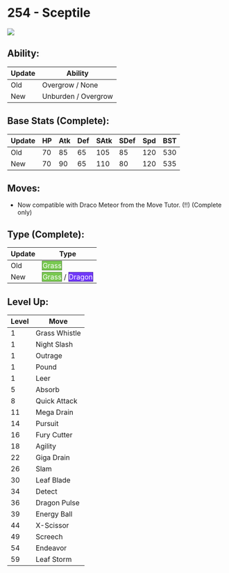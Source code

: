 # 254 - Sceptile
![][254]

## Ability:

Update | Ability
---    | ---
Old    | Overgrow / None
New    | Unburden / Overgrow

## Base Stats (Complete):

Update | HP | Atk | Def | SAtk | SDef | Spd | BST
---    | ---| --- | --- | ---  | ---  | --- | ---
Old    | 70 |  85 |  65 |  105  |  85  |  120  |  530
New    | 70 |  90 |  65 |  110  |  80  |  120  |  535

## Moves:

 - Now compatible with Draco Meteor from the Move Tutor. (!!) (Complete only)

## Type (Complete):

Update | Type
---    | ---
Old    | <span style="color:white; background:#78C850; border: 1px solid #4E8234">Grass</span>
New    | <span style="color:white; background:#78C850; border: 1px solid #4E8234">Grass</span> / <span style="color:white; background:#7038F8; border: 1px solid #4924A1">Dragon</span>

## Level Up:

Level | Move
---   | ---
  1   | Grass Whistle
  1   | Night Slash
  1   | Outrage
  1   | Pound
  1   | Leer
  5   | Absorb
  8   | Quick Attack
 11   | Mega Drain
 14   | Pursuit
 16   | Fury Cutter
 18   | Agility
 22   | Giga Drain
 26   | Slam
 30   | Leaf Blade
 34   | Detect
 36   | Dragon Pulse
 39   | Energy Ball
 44   | X-Scissor
 49   | Screech
 54   | Endeavor
 59   | Leaf Storm



[254]: /img/pokemon/254.png

